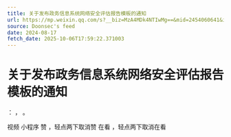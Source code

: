 ```yaml
---
title: 关于发布政务信息系统网络安全评估报告模板的通知
url: https://mp.weixin.qq.com/s?__biz=MzA4MDk4NTIwMg==&mid=2454060641&idx=1&sn=a85c514cbbf6662cc1701354f025d077
source: Doonsec's feed
date: 2024-08-17
fetch_date: 2025-10-06T17:59:22.371003
---
```


# 关于发布政务信息系统网络安全评估报告模板的通知

：
，
。

视频
小程序
赞
，轻点两下取消赞
在看
，轻点两下取消在看